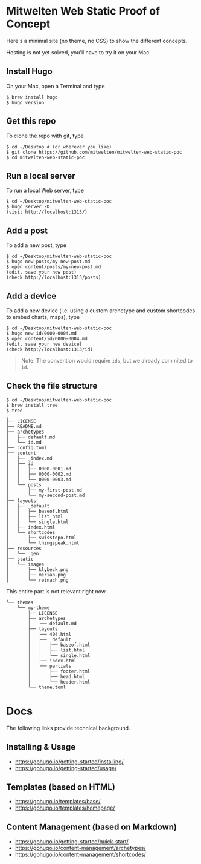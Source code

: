 # Mitwelten Web Static Proof of Concept
Here's a minimal site (no theme, no CSS)  to show the different concepts.

Hosting is not yet solved, you'll have to try it on your Mac.

## Install Hugo
On your Mac, open a Terminal and type

```
$ brew install hugo
$ hugo version
```

## Get this repo
To clone the repo with git, type

```
$ cd ~/Desktop # (or wherever you like)
$ git clone https://github.com/mitwelten/mitwelten-web-static-poc
$ cd mitwelten-web-static-poc
```

## Run a local server
To run a local Web server, type

```
$ cd ~/Desktop/mitwelten-web-static-poc
$ hugo server -D
(visit http://localhost:1313/)
```

## Add a post
To add a new post, type

```
$ cd ~/Desktop/mitwelten-web-static-poc
$ hugo new posts/my-new-post.md
$ open content/posts/my-new-post.md
(edit, save your new post)
(check http://localhost:1313/posts)
```

## Add a device
To add a new device (i.e. using a custom archetype and custom shortcodes to embed charts, maps), type

```
$ cd ~/Desktop/mitwelten-web-static-poc
$ hugo new id/0000-0004.md
$ open content/id/0000-0004.md
(edit, save your new device)
(check http://localhost:1313/id)
```
> Note: The convention would require `ids`, but we already commited to `id`.

## Check the file structure
```
$ cd ~/Desktop/mitwelten-web-static-poc
$ brew install tree
$ tree
.
├── LICENSE
├── README.md
├── archetypes
│   ├── default.md
│   └── id.md
├── config.toml
├── content
│   ├── _index.md
│   ├── id
│   │   ├── 0000-0001.md
│   │   ├── 0000-0002.md
│   │   └── 0000-0003.md
│   └── posts
│       ├── my-first-post.md
│       └── my-second-post.md
├── layouts
│   ├── _default
│   │   ├── baseof.html
│   │   ├── list.html
│   │   └── single.html
│   ├── index.html
│   └── shortcodes
│       ├── swisstopo.html
│       └── thingspeak.html
├── resources
│   └── _gen
├── static
│   └── images
│       ├── klybeck.png
│       ├── merian.png
│       └── reinach.png
```

This entire part is not relevant right now.

```
└── themes
    └── my-theme
        ├── LICENSE
        ├── archetypes
        │   └── default.md
        ├── layouts
        │   ├── 404.html
        │   ├── _default
        │   │   ├── baseof.html
        │   │   ├── list.html
        │   │   └── single.html
        │   ├── index.html
        │   └── partials
        │       ├── footer.html
        │       ├── head.html
        │       └── header.html
        └── theme.toml
```

# Docs
The following links provide technical background.

## Installing & Usage
* https://gohugo.io/getting-started/installing/
* https://gohugo.io/getting-started/usage/

## Templates (based on HTML)
* https://gohugo.io/templates/base/
* https://gohugo.io/templates/homepage/

## Content Management (based on Markdown)
* https://gohugo.io/getting-started/quick-start/
* https://gohugo.io/content-management/archetypes/
* https://gohugo.io/content-management/shortcodes/
